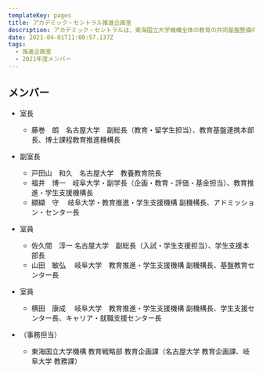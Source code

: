 ```yaml
---
templateKey: pages
title: アカデミック・セントラル推進企画室
description: アカデミック・セントラルは、東海国立大学機構全体の教育の共同基盤整備の企画立案、両大学に共通する人材育成の企画立案を行う組織であり、岐阜大学と名古屋大学における様々な取組を推進していきます。アカデミック・セントラル推進企画室はその中核を担う組織で、機構における教育改革に関する施策の企画・立案を行います．
date: 2021-04-01T11:00:57.137Z
tags:
  - 推進企画室
  - 2021年度メンバー
---
```

## メンバー

* 室長

  * 藤巻　朗　名古屋大学　副総長（教育・留学生担当）、教育基盤連携本部長、博士課程教育推進機構長
* 副室長

  * 戸田山　和久　名古屋大学　教養教育院長
  * 福井　博一　岐阜大学・副学長（企画・教育・評価・基金担当）、教育推進・学生支援機構長
  * 纐纈　守 　岐阜大学・教育推進・学生支援機構 副機構長、アドミッション・センター長
* 室員

  * 佐久間　淳一 名古屋大学　副総長（入試・学生支援担当）、学生支援本部長
  * 山田　敏弘 　岐阜大学　教育推進・学生支援機構 副機構長、基盤教育センター長
* 室員

  * 横田　康成 　岐阜大学　教育推進・学生支援機構 副機構長、学生支援センター長、キャリア・就職支援センター長
* （事務担当）

  * 東海国立大学機構 教育戦略部 教育企画課（名古屋大学 教育企画課、岐阜大学 教務課）